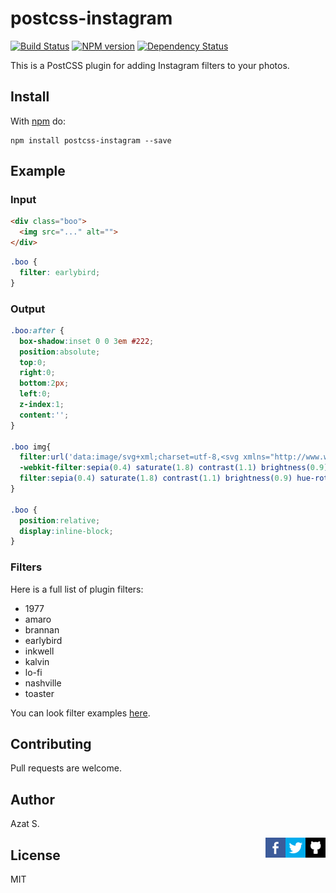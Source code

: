 # postcss-instagram

[![Build Status](https://travis-ci.org/azat-io/postcss-instagram.svg?branch=master)][ci] [![NPM version](https://badge.fury.io/js/postcss-instagram.svg)][npm] [![Dependency Status](https://gemnasium.com/azat-io/postcss-instagram.svg)][deps]

This is a PostCSS plugin for adding Instagram filters to your photos.

## Install

With [npm](https://npmjs.org/package/postcss-instagram) do:

```
npm install postcss-instagram --save
```

## Example

### Input

```html
<div class="boo">
  <img src="..." alt="">
</div>
```

```css
.boo {
  filter: earlybird;
}
```

### Output

```css
.boo:after {
  box-shadow:inset 0 0 3em #222;
  position:absolute;
  top:0;
  right:0;
  bottom:2px;
  left:0;
  z-index:1;
  content:'';
}

.boo img{
  filter:url('data:image/svg+xml;charset=utf-8,<svg xmlns="http://www.w3.org/2000/svg"><filter id="filter"><feColorMatrix type="matrix" color-interpolation-filters="sRGB" values="0.7572 0.30760000000000004 0.0756 0 0 0.1396 0.8744000000000001 0.06720000000000001 0 0 0.10880000000000001 0.2136 0.6524 0 0 0 0 0 1 0" /><feColorMatrix type="matrix" color-interpolation-filters="sRGB" values="1.6296000000000002 -0.572 -0.0576 0 0 -0.17040000000000002 1.246 -0.0576 0 0 -0.17040000000000002 -0.572 1.7424000000000002 0 0 0 0 0 1 0" /><feComponentTransfer color-interpolation-filters="sRGB"><feFuncR type="linear" slope="1.1" intercept="-0.050000000000000044" /><feFuncG type="linear" slope="1.1" intercept="-0.050000000000000044" /><feFuncB type="linear" slope="1.1" intercept="-0.050000000000000044" /></feComponentTransfer><feComponentTransfer color-interpolation-filters="sRGB"><feFuncR type="linear" slope="0.9" /><feFuncG type="linear" slope="0.9" /><feFuncB type="linear" slope="0.9" /></feComponentTransfer></filter></svg>#filter');
  -webkit-filter:sepia(0.4) saturate(1.8) contrast(1.1) brightness(0.9) hue-rotate(-20deg);
  filter:sepia(0.4) saturate(1.8) contrast(1.1) brightness(0.9) hue-rotate(-20deg);
}

.boo {
  position:relative;
  display:inline-block;
}
```

### Filters

Here is a full list of plugin filters:
* 1977
* amaro
* brannan
* earlybird
* inkwell
* kalvin
* lo-fi
* nashville
* toaster

You can look filter examples [here](https://github.com/azat-io/postcss-instagram/blob/master/LIST.md).

## Contributing

Pull requests are welcome.

## Author

Azat S.

<a href="https://github.com/azat-io">
  <img src="https://raw.githubusercontent.com/azat-io/generator-alchemist/master/images/github.png" style="float:right">
</a>
<a href="https://twitter.com/azat_io">
  <img src="https://raw.githubusercontent.com/azat-io/generator-alchemist/master/images/twitter.png" style="float:right">
</a>
<a href="https://www.facebook.com/azats.io">
  <img src="https://raw.githubusercontent.com/azat-io/generator-alchemist/master/images/facebook.png" style="float:right">
</a>

## License

MIT

[ci]:      https://travis-ci.org/azat-io/postcss-instagram
[deps]:    https://gemnasium.com/azat-io/postcss-instagram
[npm]:     http://badge.fury.io/js/postcss-instagram
[postcss]: https://github.com/postcss/postcss
